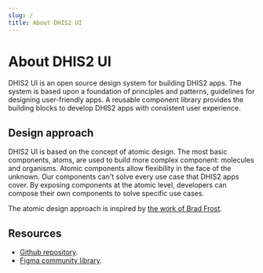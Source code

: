 ```yaml
---
slug: /
title: About DHIS2 UI
---
```


# About DHIS2 UI

DHIS2 UI is an open source design system for building DHIS2 apps. The system is based upon a foundation of principles and patterns, guidelines for designing user-friendly apps. A reusable component library provides the building blocks to develop DHIS2 apps with consistent user experience.

## Design approach

DHIS2 UI is based on the concept of atomic design. The most basic components, atoms, are used to build more complex component: molecules and organisms. Atomic components allow flexibility in the face of the unknown. Our components can't solve every use case that DHIS2 apps cover. By exposing components at the atomic level, developers can compose their own components to solve specific use cases.

The atomic design approach is inspired by [the work of Brad Frost](https://atomicdesign.bradfrost.com/).

## Resources

-   [Github repository](https://github.com/dhis2/ui).
-   [Figma community library](https://www.figma.com/community/file/999207206720939258/DHIS2-Design-System).
